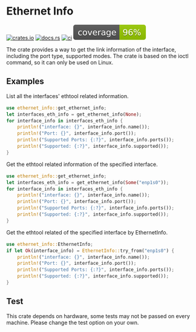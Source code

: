 Ethernet Info
====================
[![crates.io](https://img.shields.io/crates/v/ethernet-info)](https://crates.io/crates/ethernet-info)
[![docs.rs](https://img.shields.io/docsrs/ethernet-info)](https://docs.rs/ethernet-info)
[![ci](https://github.com/ssfdust/ethernet-info-rs/actions/workflows/coverage.yml/badge.svg)](https://github.com/ssfdust/ethernet-info-rs/actions/workflows/coverage.yml)
[![coverage](https://raw.githubusercontent.com/ssfdust/ethernet-info-rs/main/assets/flat.svg)](https://github.com/ssfdust/ethernet-info-rs/actions/workflows/coverage.yml)

The crate provides a way to get the link information of the interface, including
the port type, supported modes.
The crate is based on the ioctl command, so it can only be used on Linux.

Examples
----------------
List all the interfaces' ethtool related information.
```rust
use ethernet_info::get_ethernet_info;
let interfaces_eth_info = get_ethernet_info(None);
for interface_info in interfaces_eth_info {
    println!("interface: {}", interface_info.name());
    println!("Port: {}", interface_info.port());
    println!("Supported Ports: {:?}", interface_info.ports());
    println!("Supported: {:?}", interface_info.supported());
}
```

Get the ethtool related information of the specified interface.
```rust
use ethernet_info::get_ethernet_info;
let interfaces_eth_info = get_ethernet_info(Some("enp1s0"));
for interface_info in interfaces_eth_info {
    println!("interface: {}", interface_info.name());
    println!("Port: {}", interface_info.port());
    println!("Supported Ports: {:?}", interface_info.ports());
    println!("Supported: {:?}", interface_info.supported());
}
```

Get the ethtool related of the specified interface by EthernetInfo.
```rust
use ethernet_info::EthernetInfo;
if let Ok(interface_info) = EthernetInfo::try_from("enp1s0") {
    println!("interface: {}", interface_info.name());
    println!("Port: {}", interface_info.port());
    println!("Supported Ports: {:?}", interface_info.ports());
    println!("Supported: {:?}", interface_info.supported());
}
```

Test
-------------

This crate depends on hardware, some tests may not be passed on every machine.
Please change the test option on your own.
